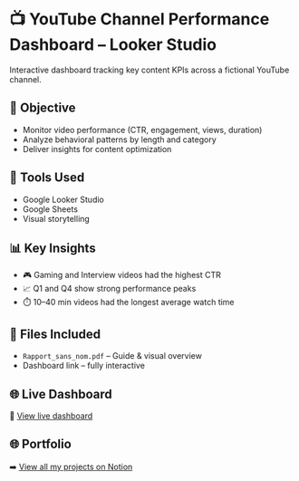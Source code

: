 # 📺 YouTube Channel Performance Dashboard – Looker Studio

Interactive dashboard tracking key content KPIs across a fictional YouTube channel.

## 📌 Objective

- Monitor video performance (CTR, engagement, views, duration)  
- Analyze behavioral patterns by length and category  
- Deliver insights for content optimization

## 🧰 Tools Used

- Google Looker Studio  
- Google Sheets  
- Visual storytelling

## 📊 Key Insights

- 🎮 Gaming and Interview videos had the highest CTR  
- 📈 Q1 and Q4 show strong performance peaks  
- ⏱️ 10–40 min videos had the longest average watch time

## 📎 Files Included

- `Rapport_sans_nom.pdf` – Guide & visual overview  
- Dashboard link – fully interactive

## 🌐 Live Dashboard

🔗 [View live dashboard](https://lookerstudio.google.com/s/s_rWnDdrZKw)

## 🌐 Portfolio

➡️ [View all my projects on Notion](https://www.notion.so/Vue-Donn-e-Data-Analyst-Freelance-1f31fee1f685803aafdaf44f7b133caa)

